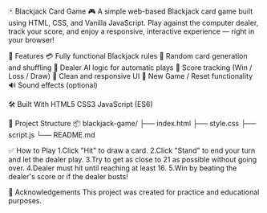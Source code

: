 🃏 Blackjack Card Game 🎮
A simple web-based Blackjack card game built using HTML, CSS, and Vanilla JavaScript. Play against the computer dealer, track your score, and enjoy a responsive, interactive experience — right in your browser!

🚀 Features
💳 Fully functional Blackjack rules
🎲 Random card generation and shuffling
🧠 Dealer AI logic for automatic plays
🧮 Score tracking (Win / Loss / Draw)
🎨 Clean and responsive UI
🔁 New Game / Reset functionality
🔊 Sound effects (optional)

🛠️ Built With
HTML5
CSS3
JavaScript (ES6)

📂 Project Structure
📦 blackjack-game/
├── index.html
├── style.css
├── script.js
└── README.md

✅ How to Play
1.Click "Hit" to draw a card.
2.Click "Stand" to end your turn and let the dealer play.
3.Try to get as close to 21 as possible without going over.
4.Dealer must hit until reaching at least 16.
5.Win by beating the dealer's score or if the dealer busts!


💬 Acknowledgements
This project was created for practice and educational purposes.
